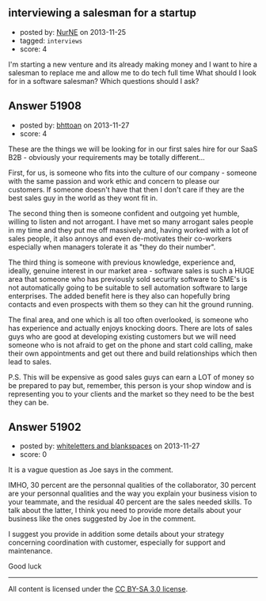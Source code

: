 ## interviewing a salesman for a startup

- posted by: [NurNE](https://stackexchange.com/users/-1/12335-nurne) on 2013-11-25
- tagged: `interviews`
- score: 4

<p>I'm starting a new venture and its already making money and I want to hire a salesman to replace me and allow me to do tech full time
What should I look for in a software salesman?
Which questions should I ask?</p>



## Answer 51908

- posted by: [bhttoan](https://stackexchange.com/users/-1/23673-bhttoan) on 2013-11-27
- score: 4

<p>These are the things we will be looking for in our first sales hire for our SaaS B2B - obviously your requirements may be totally different...</p>

<p>First, for us, is someone who fits into the culture of our company - someone with the same passion and work ethic and concern to please our customers. If someone doesn't have that then I don't care if they are the best sales guy in the world as they wont fit in.</p>

<p>The second thing then is someone confident and outgoing yet humble, willing to listen and not arrogant. I have met so many arrogant sales people in my time and they put me off massively and, having worked with a lot of sales people, it also annoys and even de-motivates their co-workers especially when managers tolerate it as "they do their number".</p>

<p>The third thing is someone with previous knowledge, experience and, ideally, genuine interest in our market area - software sales is such a HUGE area that someone who has previously sold security software to SME's is not automatically going to be suitable to sell automation software to large enterprises. The added benefit here is they also can hopefully bring contacts and even prospects with them so they can hit the ground running.</p>

<p>The final area, and one which is all too often overlooked, is someone who has experience and actually enjoys knocking doors. There are lots of sales guys who are good at developing existing customers but we will need someone who is not afraid to get on the phone and start cold calling, make their own appointments and get out there and build relationships which then lead to sales.</p>

<p>P.S. This will be expensive as good sales guys can earn a LOT of money so be prepared to pay but, remember, this person is your shop window and is representing you to your clients and the market so they need to be the best they can be.</p>



## Answer 51902

- posted by: [whiteletters and blankspaces](https://stackexchange.com/users/-1/26159-whiteletters-and-blankspaces) on 2013-11-27
- score: 0

<p>It is a vague question as Joe says in the comment.</p>

<p>IMHO, 30 percent are the personnal qualities of the collaborator, 30 percent are your personnal qualities and the way you explain your business vision to your teammate,  and the residual 40 percent are the sales needed skills. To talk about the latter, I think you need to provide more details about your business like the ones suggested by Joe in the comment.</p>

<p>I suggest you provide in addition some details about your strategy concerning coordination with customer, especially for support and maintenance. </p>

<p>Good luck</p>




---

All content is licensed under the [CC BY-SA 3.0 license](https://creativecommons.org/licenses/by-sa/3.0/).
